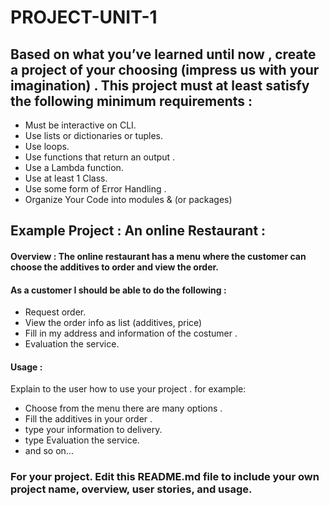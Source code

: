 # PROJECT-UNIT-1


## Based on what you’ve learned until now , create a project of your choosing (impress us with your imagination) . This project must at least satisfy the following minimum requirements :

- Must be interactive on CLI.
- Use lists or dictionaries or tuples. 
- Use loops.
- Use functions that return an output . 
- Use a Lambda function.
- Use at least 1 Class.
- Use some form of Error Handling .
- Organize Your Code into modules & (or packages)

## Example Project :  An online Restaurant :

#### Overview : The online restaurant has a menu where the customer can choose the additives to order and view the order. 

#### As a customer I should be able to do the following :
- Request order. 
- View the order info as list (additives, price)
- Fill in my address and information of the costumer .
- Evaluation the service.



#### Usage :
 Explain to the user how to use your project . 
 for example:
 - Choose from the menu there are many options .
 - Fill the additives in your order .
 - type your information to delivery.
 - type Evaluation the service. 
 - and so on...


### For your project. Edit this README.md file to include your own project name,  overview, user stories, and usage. 
